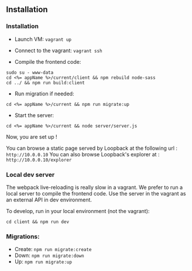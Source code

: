 ## Installation

### Installation

- Launch VM: `vagrant up`

- Connect to the vagrant: `vagrant ssh`

- Compile the frontend code:
```
sudo su - www-data
cd <%= appName %>/current/client && npm rebuild node-sass
cd ../ && npm run build:client
```

- Run migration if needed:
```
cd <%= appName %>/current && npm run migrate:up
```

- Start the server:
```
cd <%= appName %>/current && node server/server.js
```

Now, you are set up !

You can browse a static page served by Loopback at the following url : `http://10.0.0.10`
You can also browse Loopback's explorer at : `http://10.0.0.10/explorer`

### Local dev server

The webpack live-reloading is really slow in a vagrant. We prefer to run a local server to compile the frontend code. Use the server in the vagrant as an external API in dev environment.

To develop, run in your local environment (not the vagrant):

```
cd client && npm run dev
```

### Migrations:

- Create: `npm run migrate:create`
- Down: `npm run migrate:down`
- Up: `npm run migrate:up`
